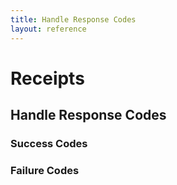 ```yaml
---
title: Handle Response Codes
layout: reference
---
```


# Receipts

## Handle Response Codes

### Success Codes

### Failure Codes
